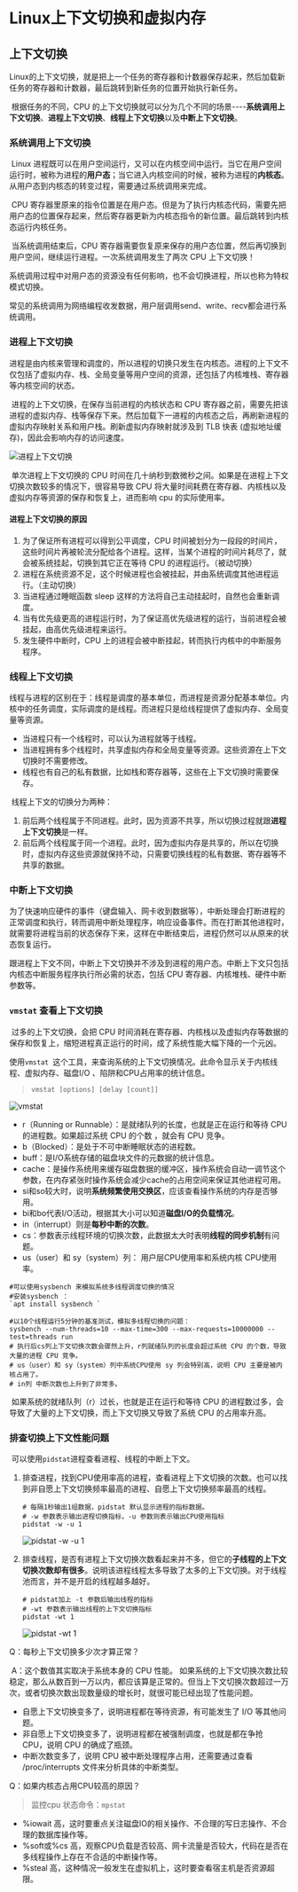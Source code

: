# Linux上下文切换和虚拟内存

## 上下文切换

​	Linux的上下文切换，就是把上一个任务的寄存器和计数器保存起来，然后加载新任务的寄存器和计数器，最后跳转到新任务的位置开始执行新任务。

​	根据任务的不同，CPU 的上下文切换就可以分为几个不同的场景----**系统调用上下文切换**、**进程上下文切换**、**线程上下文切换**以及**中断上下文切换**。

### 系统调用上下文切换

​	Linux 进程既可以在用户空间运行，又可以在内核空间中运行。当它在用户空间运行时，被称为进程的**用户态**；当它进入内核空间的时候，被称为进程的**内核态**。从用户态到内核态的转变过程，需要通过系统调用来完成。

​	CPU 寄存器里原来的指令位置是在用户态。但是为了执行内核态代码，需要先把用户态的位置保存起来，然后寄存器更新为内核态指令的新位置。最后跳转到内核态运行内核任务。

​	当系统调用结束后，CPU 寄存器需要恢复原来保存的用户态位置，然后再切换到用户空间，继续运行进程。一次系统调用发生了两次 CPU 上下文切换！

​	系统调用过程中对用户态的资源没有任何影响，也不会切换进程，所以也称为特权模式切换。

​	常见的系统调用为网络编程收发数据，用户层调用send、write、recv都会进行系统调用。



### 进程上下文切换

​	进程是由内核来管理和调度的，所以进程的切换只发生在内核态。进程的上下文不仅包括了虚拟内存、栈、全局变量等用户空间的资源，还包括了内核堆栈、寄存器等内核空间的状态。

​	进程的上下文切换，在保存当前进程的内核状态和 CPU 寄存器之前，需要先把该进程的虚拟内存、栈等保存下来。然后加载下一进程的内核态之后，再刷新进程的虚拟内存映射关系和用户栈。刷新虚拟内存映射就涉及到 TLB 快表 (虚拟地址缓存)，因此会影响内存的访问速度。

![进程上下文切换](./LinuxCmd3.assets/image-20240304220038977.png)

​	单次进程上下文切换的 CPU 时间在几十纳秒到数微秒之间。如果是在进程上下文切换次数较多的情况下，很容易导致 CPU 将大量时间耗费在寄存器、内核栈以及虚拟内存等资源的保存和恢复上，进而影响 cpu 的实际使用率。

#### 进程上下文切换的原因

1. 为了保证所有进程可以得到公平调度，CPU 时间被划分为一段段的时间片，这些时间片再被轮流分配给各个进程。这样，当某个进程的时间片耗尽了，就会被系统挂起，切换到其它正在等待 CPU 的进程运行。（被动切换）
2. 进程在系统资源不足，这个时候进程也会被挂起，并由系统调度其他进程运行。（主动切换）
3. 当进程通过睡眠函数 sleep 这样的方法将自己主动挂起时，自然也会重新调度。
4. 当有优先级更高的进程运行时，为了保证高优先级进程的运行，当前进程会被挂起，由高优先级进程来运行。
5. 发生硬件中断时，CPU 上的进程会被中断挂起，转而执行内核中的中断服务程序。



### 线程上下文切换

​	线程与进程的区别在于：线程是调度的基本单位，而进程是资源分配基本单位。内核中的任务调度，实际调度的是线程。而进程只是给线程提供了虚拟内存、全局变量等资源。

- 当进程只有一个线程时，可以认为进程就等于线程。
- 当进程拥有多个线程时，共享虚拟内存和全局变量等资源。这些资源在上下文切换时不需要修改。
- 线程也有自己的私有数据，比如栈和寄存器等，这些在上下文切换时需要保存。

​	线程上下文的切换分为两种：

1. 前后两个线程属于不同进程。此时，因为资源不共享，所以切换过程就跟**进程上下文切换**是一样。
2. 前后两个线程属于同一个进程。此时，因为虚拟内存是共享的，所以在切换时，虚拟内存这些资源就保持不动，只需要切换线程的私有数据、寄存器等不共享的数据。

### 中断上下文切换

​	为了快速响应硬件的事件（键盘输入、网卡收到数据等），中断处理会打断进程的正常调度和执行，转而调用中断处理程序，响应设备事件。而在打断其他进程时，就需要将进程当前的状态保存下来，这样在中断结束后，进程仍然可以从原来的状态恢复运行。

​	跟进程上下文不同，中断上下文切换并不涉及到进程的用户态。中断上下文只包括内核态中断服务程序执行所必需的状态，包括 CPU 寄存器、内核堆栈、硬件中断参数等。

### `vmstat` 查看上下文切换

​	过多的上下文切换，会把 CPU 时间消耗在寄存器、内核栈以及虚拟内存等数据的保存和恢复上，缩短进程真正运行的时间，成了系统性能大幅下降的一个元凶。

​	使用`vmstat `这个工具，来查询系统的上下文切换情况。此命令显示关于内核线程、虚拟内存、磁盘I/O 、陷阱和CPU占用率的统计信息。

> `vmstat [options] [delay [count]]`

![vmstat](./LinuxCmd3.assets/image-20240304224415498.png)

- r（Running or Runnable）：是就绪队列的长度，也就是正在运行和等待 CPU 的进程数。如果超过系统 CPU 的个数 ，就会有 CPU 竞争。
- b（Blocked）：是处于不可中断睡眠状态的进程数。
- buff：是I/O系统存储的磁盘块文件的元数据的统计信息。
- cache：是操作系统用来缓存磁盘数据的缓冲区，操作系统会自动一调节这个参数，在内存紧张时操作系统会减少cache的占用空间来保证其他进程可用。
- si和so较大时，说明**系统频繁使用交换区**，应该查看操作系统的内存是否够用。
- bi和bo代表I/O活动，根据其大小可以知道**磁盘I/O的负载情况**。
- in（interrupt）则是**每秒中断的次数**。
- cs：参数表示线程环境的切换次数，此数据太大时表明**线程的同步机制**有问题。
- us（user）和 sy（system）列： 用户层CPU使用率和系统内核 CPU使用率。

```shell
#可以使用sysbench 来模拟系统多线程调度切换的情况
#安装sysbench ：
`apt install sysbench `

#以10个线程运行5分钟的基准测试，模拟多线程切换的问题：
sysbench --num-threads=10 --max-time=300 --max-requests=10000000 --test=threads run
# 执行后cs列上下文切换次数会骤然上升，r列就绪队列的长度会超过系统 CPU 的个数，导致大量的进程 CPU 竞争。
# us（user）和 sy（system）列中系统CPU使用 sy 列会特别高，说明 CPU 主要是被内核占用了。
# in列 中断次数也上升到了非常多。
```

​	如果系统的就绪队列（r）过长，也就是正在运行和等待 CPU 的进程数过多，会导致了大量的上下文切换，而上下文切换又导致了系统 CPU 的占用率升高。

### 排查切换上下文性能问题

​	可以使用`pidstat`进程查看进程、线程的中断上下文。

1. 排查进程，找到CPU使用率高的进程，查看进程上下文切换的次数。也可以找到非自愿上下文切换频率最高的进程、自愿上下文切换频率最高的线程。

   ```shell
   # 每隔1秒输出1组数据，pidstat 默认显示进程的指标数据。
   # -w 参数表示输出进程切换指标，-u 参数则表示输出CPU使用指标
   pidstat -w -u 1
   ```

   ![pidstat -w -u 1](./LinuxCmd3.assets/image-20240304234134846.png)

2. 排查线程，是否有进程上下文切换次数看起来并不多，但它的**子线程的上下文切换次数却有很多**。说明该进程线程太多导致了太多的上下文切换。对于线程池而言，并不是开启的线程越多越好。

   ```shell
   # pidstat加上 -t 参数后输出线程的指标
   # -wt 参数表示输出线程的上下文切换指标
   pidstat -wt 1
   ```

   ![pidstat -wt 1](./LinuxCmd3.assets/image-20240304234224848.png)

Q：每秒上下文切换多少次才算正常？

​	A：这个数值其实取决于系统本身的 CPU 性能。 如果系统的上下文切换次数比较稳定，那么从数百到一万以内，都应该算是正常的。但当上下文切换次数超过一万次，或者切换次数出现数量级的增长时，就很可能已经出现了性能问题。

- 自愿上下文切换变多了，说明进程都在等待资源，有可能发生了 I/O 等其他问题。
- 非自愿上下文切换变多了，说明进程都在被强制调度，也就是都在争抢 CPU，说明 CPU 的确成了瓶颈。
- 中断次数变多了，说明 CPU 被中断处理程序占用，还需要通过查看 /proc/interrupts 文件来分析具体的中断类型。

Q：如果内核态占用CPU较高的原因？

> 监控cpu 状态命令：`mpstat` 

- %iowait 高，这时要重点关注磁盘IO的相关操作、不合理的写日志操作、不合理的数据库操作等。
- %soft或%cs 高，观察CPU负载是否较高、网卡流量是否较大，代码在是否在多线程操作上存在不合适的中断操作等。
- %steal 高，这种情况一般发生在虚拟机上，这时要查看宿主机是否资源超限。

